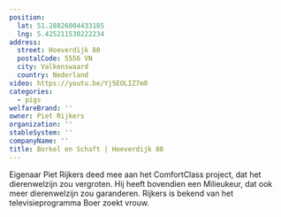 ```yaml
---
position:
  lat: 51.28826004433185
  lng: 5.425211530222234
address:
  street: Hoeverdijk 80
  postalCode: 5556 VN
  city: Valkenswaard
  country: Nederland
video: https://youtu.be/Yj5EOLIZ7m0
categories:
  - pigs
welfareBrand: ''
owner: Piet Rijkers
organization: ''
stableSystem: ''
companyName: ''
title: Borkel en Schaft | Hoeverdijk 80
---
```

Eigenaar Piet Rijkers deed mee aan het ComfortClass project, dat het dierenwelzijn zou vergroten. Hij heeft bovendien een Milieukeur, dat ook meer dierenwelzijn zou garanderen. Rijkers is bekend van het televisieprogramma Boer zoekt vrouw.